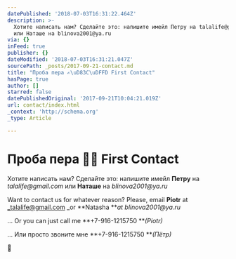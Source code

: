 ```yaml
---
datePublished: '2018-07-03T16:31:22.464Z'
description: >-
  Хотите написать нам? Сделайте это: напишите имейл Петру на talalife@gmail.com
  или Наташе на blinova2001@ya.ru
via: {}
inFeed: true
publisher: {}
dateModified: '2018-07-03T16:31:21.047Z'
sourcePath: _posts/2017-09-21-contact.md
title: "Проба пера ✍\uD83C\uDFFD First Contact"
hasPage: true
author: []
starred: false
datePublishedOriginal: '2017-09-21T10:04:21.019Z'
url: contact/index.html
_context: 'http://schema.org'
_type: Article

---
```

# Проба пера ✍🏽 First Contact

Хотите написать нам? Сделайте это: напишите имейл **Петру** на _talalife@gmail.com_ или **Наташе** на _blinova2001@ya.ru_

Want to contact us for whatever reason? Please, email **Piotr** at _talalife@gmail.com _or **Natasha **_at blinova2001@ya.ru_

... Or you can just call me **+7-916-1215750 **_(Piotr)_

... Или просто звоните мне **+7-916-1215750 **_(Пётр)_

💌